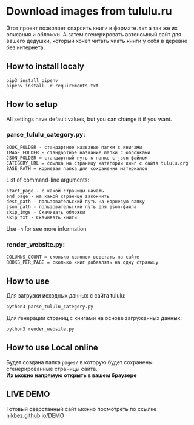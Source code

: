 # Download images from tululu.ru
Этот проект позволяет спарсить книги в формате`.txt` а так же их описания и обложки.
А затем сгенерировать автономный сайт для вашего дедушки, который хочет читать чиать книги у себя в деревне без интернета.

## How to install localy

````
pip3 install pipenv
pipenv install -r requirements.txt
````
## How to setup

All settings have default values, but you can change it if you want.

### parse_tululu_category.py:
````
BOOK_FOLDER - стандартное название папки с книгами
IMAGE_FOLDER - стандартное название папки с обложками
JSON_FOLDER = стандартный путь к папке с json-файлом
CATEGORY_URL = ссылка на страницу категории книг с сайта tululu.org
BASE_PATH = корневая папка для сохранения материалов
````
List of command-line arguments:

````
start_page - с какой страницы начать
end_page - на какой странице закончить
dest_path - пользовательский путь на корневую папку
json_path - пользовательский путь для json-файла
skip_imgs - Скачивать обложки
skip_txt - Скачивать книги
````
Use `-h` for see more information

### render_website.py:
````
COLUMNS_COUNT = сколько колонок верстать на сайте
BOOKS_PER_PAGE = сколько книг добавлять на одну страницу
````

## How to use

Для загрузки исходных данных с сайта tululu:
````
python3 parse_tululu_category.py
````

Для генерации страниц с книгами на основе загруженных данных:
````
python3 render_website.py
````

## How to use Local online
Будет создана папка `pages/` в которую будет сохранены сгенерированные страницы сайта.  
**Их можно напрямую открыть в вашем браузере** 

## LIVE DEMO
Готовый сверстанный сайт можно посмотреть по ссылке 
[nikbez.github.io/DEMO](https://nikbez.github.io/Parser_v1/)
